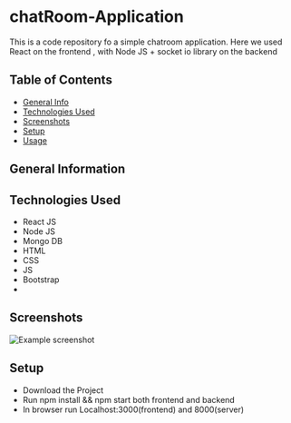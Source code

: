 # chatRoom-Application

This is a code repository fo a simple chatroom application. Here we used React on the frontend , with Node JS + socket io library on the backend

## Table of Contents
* [General Info](#general-information)
* [Technologies Used](#technologies-used)
* [Screenshots](#screenshots)
* [Setup](#setup)
* [Usage](#usage)



## General Information


## Technologies Used
- React JS
- Node JS
- Mongo DB 
- HTML 
- CSS 
- JS 
- Bootstrap
- 


## Screenshots
![Example screenshot](Screenshot.png)

## Setup

- Download the Project
- Run npm install && npm start both frontend and backend
- In browser run Localhost:3000(frontend) and 8000(server)



